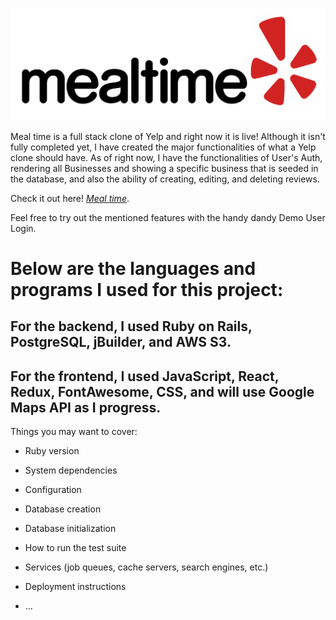 ![MTIME](https://github.com/lijasontse/Mealtime/blob/main/app/assets/images/mtlogo1.png)

Meal time is a full stack clone of Yelp and right now it is live! Although it isn't fully completed yet, I have created the major functionalities of what a Yelp clone should have. As of right now, I have the functionalities of User's Auth, rendering all Businesses and showing a specific business that is seeded in the database, and also the ability of creating, editing, and deleting reviews. 

Check it out here! [_Meal time_](https://meal-time-jason.herokuapp.com/#/). 

Feel free to try out the mentioned features with the handy dandy Demo User Login.

# Below are the languages and programs I used for this project: 
## For the backend, I used Ruby on Rails, PostgreSQL, jBuilder, and AWS S3. 
## For the frontend, I used JavaScript, React, Redux, FontAwesome, CSS, and will use Google Maps API as I progress. 

Things you may want to cover:

* Ruby version

* System dependencies

* Configuration

* Database creation

* Database initialization

* How to run the test suite

* Services (job queues, cache servers, search engines, etc.)

* Deployment instructions

* ...
